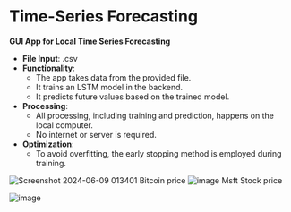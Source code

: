 # Time-Series Forecasting
**GUI App for Local Time Series Forecasting**

- **File Input**: .csv
- **Functionality**: 
  - The app takes data from the provided file.
  - It trains an LSTM model in the backend.
  - It predicts future values based on the trained model.
- **Processing**: 
  - All processing, including training and prediction, happens on the local computer.
  - No internet or server is required.
- **Optimization**: 
  - To avoid overfitting, the early stopping method is employed during training.

![Screenshot 2024-06-09 013401](https://github.com/SreevadanMulugu/Time-Series-Forecasting/assets/64011908/4cc1de4a-1d82-4c5c-b048-579b47a17325)
Bitcoin price
![image](https://github.com/user-attachments/assets/189b54e0-18eb-440c-bfd5-e8565df3fd6b)
Msft Stock price 

![image](https://github.com/user-attachments/assets/5e6cbbec-07f9-4cb6-8c99-fb7a59c98c6d)



